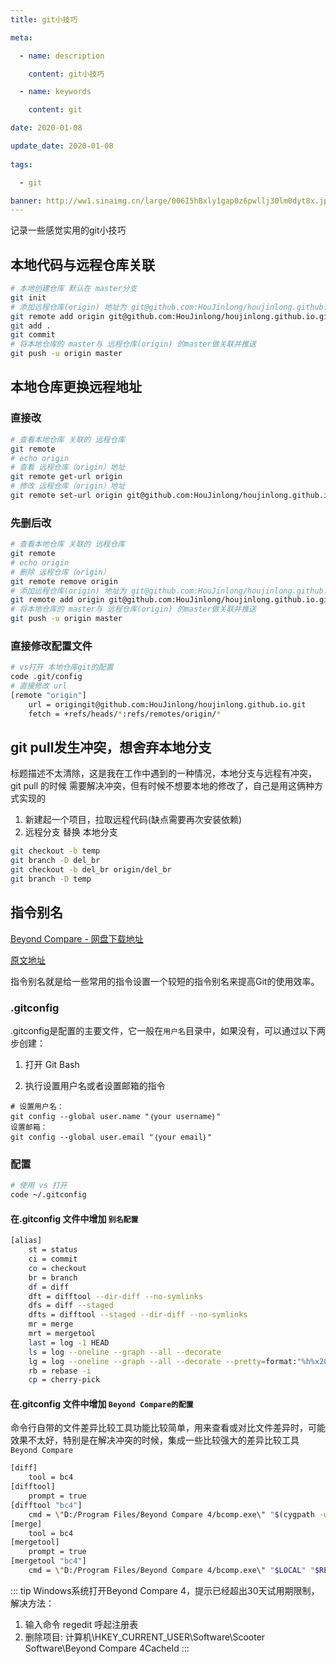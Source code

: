 ```yaml
---
title: git小技巧

meta:

  - name: description

    content: git小技巧

  - name: keywords

    content: git

date: 2020-01-08

update_date: 2020-01-08
 
tags: 

  - git

banner: http://ww1.sinaimg.cn/large/006I5hBxly1gap0z6pwllj30lm0dyt8x.jpg
---
```


记录一些感觉实用的git小技巧

## 本地代码与远程仓库关联

```bash
# 本地创建仓库 默认在 master分支
git init
# 添加远程仓库(origin) 地址为 git@github.com:HouJinlong/houjinlong.github.io.git
git remote add origin git@github.com:HouJinlong/houjinlong.github.io.git
git add .
git commit
# 将本地仓库的 master与 远程仓库(origin) 的master做关联并推送
git push -u origin master
```

## 本地仓库更换远程地址

### 直接改

```bash
# 查看本地仓库 关联的 远程仓库
git remote 
# echo origin
# 查看 远程仓库（origin）地址
git remote get-url origin
# 修改 远程仓库（origin）地址
git remote set-url origin git@github.com:HouJinlong/houjinlong.github.io.git
```

### 先删后改

```bash
# 查看本地仓库 关联的 远程仓库
git remote 
# echo origin
# 删除 远程仓库（origin）
git remote remove origin
# 添加远程仓库(origin) 地址为 git@github.com:HouJinlong/houjinlong.github.io.git
git remote add origin git@github.com:HouJinlong/houjinlong.github.io.git
# 将本地仓库的 master与 远程仓库(origin) 的master做关联并推送
git push -u origin master
```

### 直接修改配置文件

```bash
# vs打开 本地仓库git的配置
code .git/config
# 直接修改 url
[remote "origin"]
    url = origingit@github.com:HouJinlong/houjinlong.github.io.git
    fetch = +refs/heads/*:refs/remotes/origin/*
```

## git pull发生冲突，想舍弃本地分支

标题描述不太清除，这是我在工作中遇到的一种情况，本地分支与远程有冲突，git pull 的时候 需要解决冲突，但有时候不想要本地的修改了，自己是用这俩种方式实现的

1. 新建起一个项目，拉取远程代码(缺点需要再次安装依赖)
2. 远程分支 替换 本地分支
```bash
git checkout -b temp
git branch -D del_br
git checkout -b del_br origin/del_br
git branch -D temp
```

## 指令别名


[Beyond Compare - 网盘下载地址](https://pan.baidu.com/s/1rBlKZTLr_jinLomLWk-aBw)       

[原文地址](https://www.cnblogs.com/Erik_Xu/p/5655525.html)

指令别名就是给一些常用的指令设置一个较短的指令别名来提高Git的使用效率。

### .gitconfig

.gitconfig是配置的主要文件，它一般在`用户名`目录中，如果没有，可以通过以下两步创建：

1. 打开 Git Bash

2. 执行设置用户名或者设置邮箱的指令
```
# 设置用户名：
git config --global user.name "｛your username｝"
设置邮箱：
git config --global user.email "｛your email｝"
```
### 配置

```bash
# 使用 vs 打开
code ~/.gitconfig
```

#### 在.gitconfig 文件中增加 `别名配置`

```bash
[alias]
    st = status
    ci = commit
    co = checkout
    br = branch
    df = diff
    dft = difftool --dir-diff --no-symlinks
    dfs = diff --staged
    dfts = difftool --staged --dir-diff --no-symlinks
    mr = merge
    mrt = mergetool
    last = log -1 HEAD
    ls = log --oneline --graph --all --decorate
    lg = log --oneline --graph --all --decorate --pretty=format:"%h%x20%Cgreen%d%x20%Cred%an%x20%C(yellow)%ad%x20%Creset%s" --full-history --date=short
    rb = rebase -i
    cp = cherry-pick
```
#### 在.gitconfig 文件中增加 `Beyond Compare的配置`

命令行自带的文件差异比较工具功能比较简单，用来查看或对比文件差异时，可能效果不太好，特别是在解决冲突的时候，集成一些比较强大的差异比较工具 `Beyond Compare`

```bash
[diff]
    tool = bc4
[difftool]
    prompt = true
[difftool "bc4"]
    cmd = \"D:/Program Files/Beyond Compare 4/bcomp.exe\" "$(cygpath -w $LOCAL)" "$REMOTE"
[merge]
    tool = bc4
[mergetool]
    prompt = true
[mergetool "bc4"]
    cmd = \"D:/Program Files/Beyond Compare 4/bcomp.exe\" "$LOCAL" "$REMOTE" "$BASE" "$MERGED"
```

::: tip
Windows系统打开Beyond Compare 4，提示已经超出30天试用期限制，解决方法：

1. 输入命令 regedit 呼起注册表
2. 删除项目: 计算机\HKEY_CURRENT_USER\Software\Scooter Software\Beyond Compare 4CacheId
:::